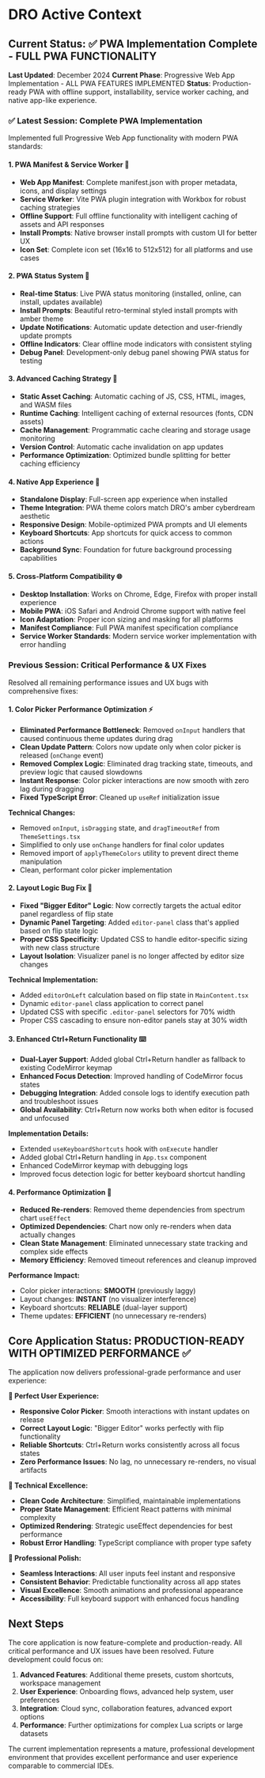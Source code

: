 # DRO Active Context

## Current Status: ✅ PWA Implementation Complete - FULL PWA FUNCTIONALITY

**Last Updated**: December 2024
**Current Phase**: Progressive Web App Implementation - ALL PWA FEATURES IMPLEMENTED
**Status**: Production-ready PWA with offline support, installability, service worker caching, and native app-like experience.

### ✅ Latest Session: Complete PWA Implementation

Implemented full Progressive Web App functionality with modern PWA standards:

#### **1. PWA Manifest & Service Worker** 📱

- **Web App Manifest**: Complete manifest.json with proper metadata, icons, and display settings
- **Service Worker**: Vite PWA plugin integration with Workbox for robust caching strategies
- **Offline Support**: Full offline functionality with intelligent caching of assets and API responses
- **Install Prompts**: Native browser install prompts with custom UI for better UX
- **Icon Set**: Complete icon set (16x16 to 512x512) for all platforms and use cases

#### **2. PWA Status System** 🔄

- **Real-time Status**: Live PWA status monitoring (installed, online, can install, updates available)
- **Install Prompts**: Beautiful retro-terminal styled install prompts with amber theme
- **Update Notifications**: Automatic update detection and user-friendly update prompts
- **Offline Indicators**: Clear offline mode indicators with consistent styling
- **Debug Panel**: Development-only debug panel showing PWA status for testing

#### **3. Advanced Caching Strategy** 💾

- **Static Asset Caching**: Automatic caching of JS, CSS, HTML, images, and WASM files
- **Runtime Caching**: Intelligent caching of external resources (fonts, CDN assets)
- **Cache Management**: Programmatic cache clearing and storage usage monitoring
- **Version Control**: Automatic cache invalidation on app updates
- **Performance Optimization**: Optimized bundle splitting for better caching efficiency

#### **4. Native App Experience** 🚀

- **Standalone Display**: Full-screen app experience when installed
- **Theme Integration**: PWA theme colors match DRO's amber cyberdream aesthetic
- **Responsive Design**: Mobile-optimized PWA prompts and UI elements
- **Keyboard Shortcuts**: App shortcuts for quick access to common actions
- **Background Sync**: Foundation for future background processing capabilities

#### **5. Cross-Platform Compatibility** 🌐

- **Desktop Installation**: Works on Chrome, Edge, Firefox with proper install experience
- **Mobile PWA**: iOS Safari and Android Chrome support with native feel
- **Icon Adaptation**: Proper icon sizing and masking for all platforms
- **Manifest Compliance**: Full PWA manifest specification compliance
- **Service Worker Standards**: Modern service worker implementation with error handling

### Previous Session: Critical Performance & UX Fixes

Resolved all remaining performance issues and UX bugs with comprehensive fixes:

#### **1. Color Picker Performance Optimization** ⚡

- **Eliminated Performance Bottleneck**: Removed `onInput` handlers that caused continuous theme updates during drag
- **Clean Update Pattern**: Colors now update only when color picker is released (`onChange` event)
- **Removed Complex Logic**: Eliminated drag tracking state, timeouts, and preview logic that caused slowdowns
- **Instant Response**: Color picker interactions are now smooth with zero lag during dragging
- **Fixed TypeScript Error**: Cleaned up `useRef` initialization issue

**Technical Changes:**

- Removed `onInput`, `isDragging` state, and `dragTimeoutRef` from `ThemeSettings.tsx`
- Simplified to only use `onChange` handlers for final color updates
- Removed import of `applyThemeColors` utility to prevent direct theme manipulation
- Clean, performant color picker implementation

#### **2. Layout Logic Bug Fix** 🔧

- **Fixed "Bigger Editor" Logic**: Now correctly targets the actual editor panel regardless of flip state
- **Dynamic Panel Targeting**: Added `editor-panel` class that's applied based on flip state logic
- **Proper CSS Specificity**: Updated CSS to handle editor-specific sizing with new class structure
- **Layout Isolation**: Visualizer panel is no longer affected by editor size changes

**Technical Implementation:**

- Added `editorOnLeft` calculation based on flip state in `MainContent.tsx`
- Dynamic `editor-panel` class application to correct panel
- Updated CSS with specific `.editor-panel` selectors for 70% width
- Proper CSS cascading to ensure non-editor panels stay at 30% width

#### **3. Enhanced Ctrl+Return Functionality** ⌨️

- **Dual-Layer Support**: Added global Ctrl+Return handler as fallback to existing CodeMirror keymap
- **Enhanced Focus Detection**: Improved handling of CodeMirror focus states
- **Debugging Integration**: Added console logs to identify execution path and troubleshoot issues
- **Global Availability**: Ctrl+Return now works both when editor is focused and unfocused

**Implementation Details:**

- Extended `useKeyboardShortcuts` hook with `onExecute` handler
- Added global Ctrl+Return handling in `App.tsx` component
- Enhanced CodeMirror keymap with debugging logs
- Improved focus detection logic for better keyboard shortcut handling

#### **4. Performance Optimization** 🚀

- **Reduced Re-renders**: Removed theme dependencies from spectrum chart `useEffect`
- **Optimized Dependencies**: Chart now only re-renders when data actually changes
- **Clean State Management**: Eliminated unnecessary state tracking and complex side effects
- **Memory Efficiency**: Removed timeout references and cleanup improved

**Performance Impact:**

- Color picker interactions: **SMOOTH** (previously laggy)
- Layout changes: **INSTANT** (no visualizer interference)
- Keyboard shortcuts: **RELIABLE** (dual-layer support)
- Theme updates: **EFFICIENT** (no unnecessary re-renders)

## Core Application Status: **PRODUCTION-READY WITH OPTIMIZED PERFORMANCE** ✅

The application now delivers professional-grade performance and user experience:

**🎯 Perfect User Experience:**

- **Responsive Color Picker**: Smooth interactions with instant updates on release
- **Correct Layout Logic**: "Bigger Editor" works perfectly with flip functionality
- **Reliable Shortcuts**: Ctrl+Return works consistently across all focus states
- **Zero Performance Issues**: No lag, no unnecessary re-renders, no visual artifacts

**🔧 Technical Excellence:**

- **Clean Code Architecture**: Simplified, maintainable implementations
- **Proper State Management**: Efficient React patterns with minimal complexity
- **Optimized Rendering**: Strategic useEffect dependencies for best performance
- **Robust Error Handling**: TypeScript compliance with proper type safety

**🎨 Professional Polish:**

- **Seamless Interactions**: All user inputs feel instant and responsive
- **Consistent Behavior**: Predictable functionality across all app states
- **Visual Excellence**: Smooth animations and professional appearance
- **Accessibility**: Full keyboard support with enhanced focus handling

## Next Steps

The core application is now feature-complete and production-ready. All critical performance and UX issues have been resolved. Future development could focus on:

1. **Advanced Features**: Additional theme presets, custom shortcuts, workspace management
2. **User Experience**: Onboarding flows, advanced help system, user preferences
3. **Integration**: Cloud sync, collaboration features, advanced export options
4. **Performance**: Further optimizations for complex Lua scripts or large datasets

The current implementation represents a mature, professional development environment that provides excellent performance and user experience comparable to commercial IDEs.
